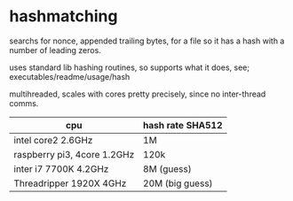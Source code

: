 # hashmatching
searchs for nonce, appended trailing bytes, for a file so it has a hash with a number of leading zeros.

uses standard lib hashing routines, so supports what it does, see; executables/readme/usage/hash

multihreaded, scales with cores pretty precisely, since no inter-thread comms.

|cpu|hash rate SHA512|
|-------------------|--------------------------|
|intel core2 2.6GHz | 1M|
|raspberry pi3, 4core 1.2GHz | 120k|
|inter i7 7700K  4.2GHz  |  8M (guess)|
|Threadripper 1920X 4GHz |  20M (big guess)|

